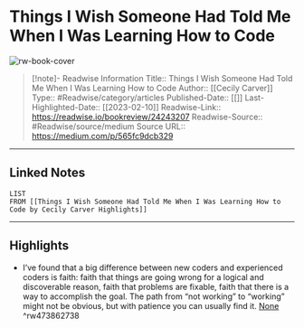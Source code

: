 # Things I Wish Someone Had Told Me When I Was Learning How to Code

![rw-book-cover](https://readwise-assets.s3.amazonaws.com/static/images/article2.74d541386bbf.png)
<br>
>[!note]- Readwise Information
>Title:: Things I Wish Someone Had Told Me When I Was Learning How to Code
>Author:: [[Cecily Carver]]
>Type:: #Readwise/category/articles
>Published-Date:: [[]]
>Last-Highlighted-Date:: [[2023-02-10]]
>Readwise-Link:: https://readwise.io/bookreview/24243207
>Readwise-Source:: #Readwise/source/medium
>Source URL:: https://medium.com/p/565fc9dcb329
--- 

## Linked Notes
```dataview
LIST
FROM [[Things I Wish Someone Had Told Me When I Was Learning How to Code by Cecily Carver Highlights]]
```

---

## Highlights
- I’ve found that a big difference between new coders and experienced coders is faith: faith that things are going wrong for a logical and discoverable reason, faith that problems are fixable, faith that there is a way to accomplish the goal. The path from “not working” to “working” might not be obvious, but with patience you can usually find it. [None](https://readwise.io/open/473862738) ^rw473862738
